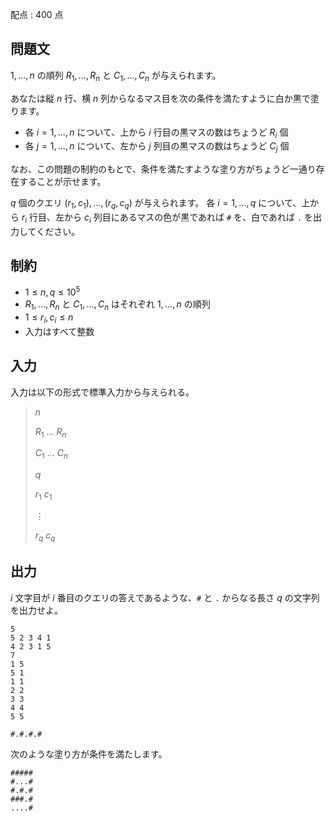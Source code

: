 配点 : $400$ 点

## 問題文

$1,\dots,n$ の順列 $R_1,\dots,R_n$ と $C_1,\dots,C_n$ が与えられます。

あなたは縦 $n$ 行、横 $n$ 列からなるマス目を次の条件を満たすように白か黒で塗ります。

- 各 $i=1,\dots,n$ について、上から $i$ 行目の黒マスの数はちょうど $R_i$ 個
- 各 $j=1,\dots,n$ について、左から $j$ 列目の黒マスの数はちょうど $C_j$ 個

なお、この問題の制約のもとで、条件を満たすような塗り方がちょうど一通り存在することが示せます。

$q$ 個のクエリ $(r_1,c_1),\dots,(r_q,c_q)$ が与えられます。
各 $i=1,\dots,q$ について、上から $r_i$ 行目、左から $c_i$ 列目にあるマスの色が黒であれば `#` を、白であれば `.` を出力してください。

## 制約

- $1\le n,q\le 10^5$
- $R_1,\dots,R_n$ と $C_1,\dots,C_n$ はそれぞれ $1,\dots,n$ の順列
- $1\le r_i,c_i \le n$
- 入力はすべて整数

## 入力

入力は以下の形式で標準入力から与えられる。

> $n$
> 
> $R_1$ $\dots$ $R_n$
> 
> $C_1$ $\dots$ $C_n$
> 
> $q$
> 
> $r_1$ $c_1$
> 
> $\vdots$
> 
> $r_q$ $c_q$

## 出力

$i$ 文字目が $i$ 番目のクエリの答えであるような、`#` と `.` からなる長さ $q$ の文字列を出力せよ。

```input1
5
5 2 3 4 1
4 2 3 1 5
7
1 5
5 1
1 1
2 2
3 3
4 4
5 5
```

```output1
#.#.#.#
```

次のような塗り方が条件を満たします。

```output1
#####
#...#
#.#.#
###.#
....#
```